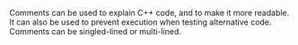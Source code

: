Comments can be used to explain C++ code, and to make it more readable. It can also be used to prevent execution when testing alternative code. Comments can be singled-lined or multi-lined.
